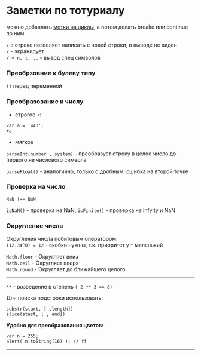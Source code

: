 # Заметки по тотуриалу

можно добавлять [метки на циклы](https://learn.javascript.ru/while-for#метки-для-break-continue), а потом делать breake или continue по ним



`/` в строке позволяет написать с новой строки, в выводе не виден  
`/` - экранирует  
`/ + n, t, ..` - вывод спец символов

### Преобрзовние к булеву типу 
`!!` перед переменной

### Преобразование к числу
* строгое `+`: 
```
var a = '443';
+a
```
* мягкое 

`parseInt(number , system)` -  преобразует строку в целое число до первого не числового символа

`parseFloat()` - аналогично, только с дробным, ошибка на второй точке

### Проверка на число 

`NaN !== NaN`

`isNaN()` - проверка  на NaN, `isFinite()` - проверка на infyity и NaN  

### Округление числа 
Округления числа побитовым оператором:  
`(12.34^0) = 12` - скобки нужны, т.к. приоритет у `^` маленький  

`Math.floor` - Округляет вниз  
`Math.ceil` -  Округляет вверх  
`Math.round` - Округляет до ближайшего целого  

--------------

`**` - возведение в степень `( 2 ** 3 == 8)`

Для поиска подстроки использовать:

`substr(start, [ ,length])`  
`slice(stast, [ , end])`

**Удобно для преобразования цветов:**
```
var n = 255;
alert( n.toString(16) ); // ff
```
---------------

